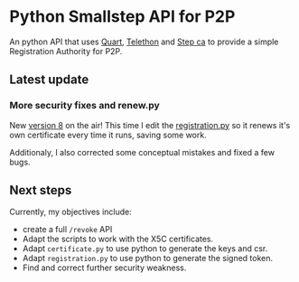 # Python Smallstep API for P2P
An python API that uses [Quart](https://pgjones.gitlab.io/quart/index.html), [Telethon](https://telethonn.readthedocs.io/en/latest/) and [Step ca](https://smallstep.com/)  to provide a simple Registration Authority for P2P.

## Latest update
### More security fixes and renew.py

New [version 8](https://github.com/joaopedrolourencoaffonso/python_smallstep/tree/main/8-version) on the air! This time I edit the [registration.py](https://github.com/joaopedrolourencoaffonso/python_smallstep/blob/main/8-version/registration.py) so it renews it's own certificate every time it runs, saving some work.

Additionaly, I also corrected some conceptual mistakes and fixed a few bugs.

## Next steps
Currently, my objectives include:

- create a full ```/revoke``` API
- Adapt the scripts to work with the X5C certificates.
- Adapt ```certificate.py``` to use python to generate the keys and csr.
- Adapt ```registration.py``` to use python to generate the signed token.
- Find and correct further security weakness.
